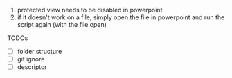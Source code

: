 1. protected view needs to be disabled in powerpoint
2. if it doesn't work on a file, simply open the file in powerpoint and run the script again (with the file open)


TODOs
- [ ] folder structure
- [ ] git ignore
- [ ] descriptor